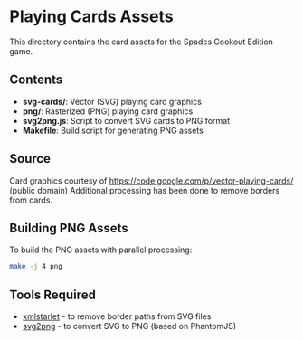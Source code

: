 # Playing Cards Assets

This directory contains the card assets for the Spades Cookout Edition game.

## Contents

- **svg-cards/**: Vector (SVG) playing card graphics
- **png/**: Rasterized (PNG) playing card graphics  
- **svg2png.js**: Script to convert SVG cards to PNG format
- **Makefile**: Build script for generating PNG assets

## Source

Card graphics courtesy of https://code.google.com/p/vector-playing-cards/ (public domain)
Additional processing has been done to remove borders from cards.

## Building PNG Assets

To build the PNG assets with parallel processing:

```bash
make -j 4 png
```

## Tools Required

- [xmlstarlet](http://xmlstar.sourceforge.net/) - to remove border paths from SVG files
- [svg2png](https://github.com/domenic/svg2png) - to convert SVG to PNG (based on PhantomJS)